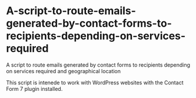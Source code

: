 # A-script-to-route-emails-generated-by-contact-forms-to-recipients-depending-on-services-required

A script to route emails generated by contact forms to recipients depending on services required and geographical location

This script is intenede to work with WordPress websites with the Contact Form 7 plugin installed.
